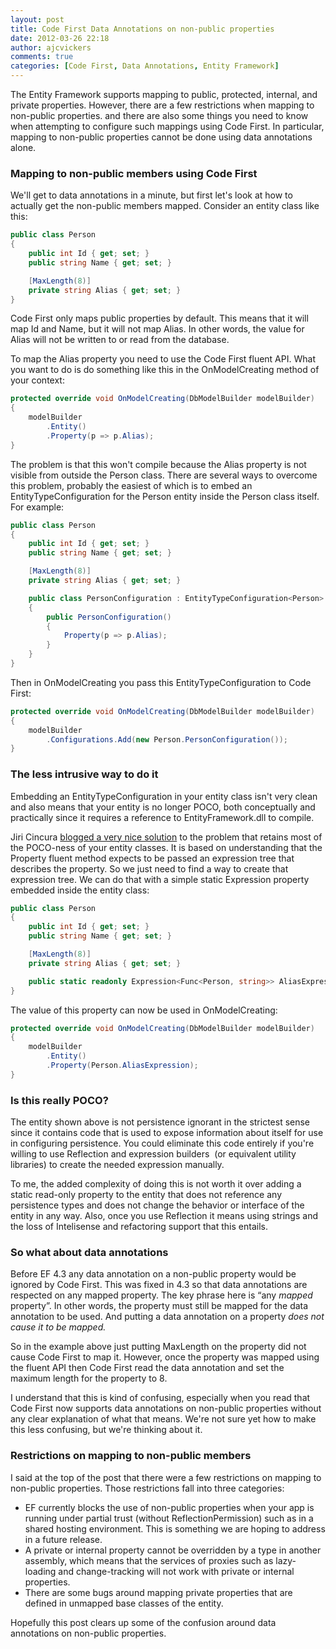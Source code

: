 ```yaml
---
layout: post
title: Code First Data Annotations on non-public properties
date: 2012-03-26 22:18
author: ajcvickers
comments: true
categories: [Code First, Data Annotations, Entity Framework]
---
```

The Entity Framework supports mapping to public, protected, internal, and private properties. However, there are a few restrictions when mapping to non-public properties. and there are also some things you need to know when attempting to configure such mappings using Code First. In particular, mapping to non-public properties cannot be done using data annotations alone.
<h3>
Mapping to non-public members using Code First</h3>
We'll get to data annotations in a minute, but first let's look at how to actually get the non-public members mapped. Consider an entity class like this:

``` c#
public class Person
{
    public int Id { get; set; }
    public string Name { get; set; }

    [MaxLength(8)]
    private string Alias { get; set; }
}
```

Code First only maps public properties by default. This means that it will map Id and Name, but it will not map Alias. In other words, the value for Alias will not be written to or read from the database.

To map the Alias property you need to use the Code First fluent API. What you want to do is do something like this in the OnModelCreating method of your context:

``` c#
protected override void OnModelCreating(DbModelBuilder modelBuilder)
{
    modelBuilder
        .Entity()
        .Property(p => p.Alias);
}
```

The problem is that this won't compile because the Alias property is not visible from outside the Person class. There are several ways to overcome this problem, probably the easiest of which is to embed an EntityTypeConfiguration for the Person entity inside the Person class itself. For example:

``` c#
public class Person
{
    public int Id { get; set; }
    public string Name { get; set; }

    [MaxLength(8)]
    private string Alias { get; set; }

    public class PersonConfiguration : EntityTypeConfiguration<Person>
    {
        public PersonConfiguration()
        {
            Property(p => p.Alias);
        }
    }
}
```

Then in OnModelCreating you pass this EntityTypeConfiguration to Code First:

``` c#
protected override void OnModelCreating(DbModelBuilder modelBuilder)
{
    modelBuilder
        .Configurations.Add(new Person.PersonConfiguration());
}
```
<h3>The less intrusive way to do it</h3>
Embedding an EntityTypeConfiguration in your entity class isn't very clean and also means that your entity is no longer POCO, both conceptually and practically since it requires a reference to EntityFramework.dll to compile.

Jiri Cincura <a href="http://blog.cincura.net/232731-mapping-private-protected-properties-in-entity-framework-4-x-code-first/">blogged a very nice solution</a> to the problem that retains most of the POCO-ness of your entity classes. It is based on understanding that the Property fluent method expects to be passed an expression tree that describes the property. So we just need to find a way to create that expression tree. We can do that with a simple static Expression property embedded inside the entity class:

``` c#
public class Person
{
    public int Id { get; set; }
    public string Name { get; set; }

    [MaxLength(8)]
    private string Alias { get; set; }

    public static readonly Expression<Func<Person, string>> AliasExpression = p => p.Alias;
}
```

The value of this property can now be used in OnModelCreating:

``` c#
protected override void OnModelCreating(DbModelBuilder modelBuilder)
{
    modelBuilder
        .Entity()
        .Property(Person.AliasExpression);
}
```
<h3>Is this really POCO?</h3>
The entity shown above is not persistence ignorant in the strictest sense since it contains code that is used to expose information about itself for use in configuring persistence. You could eliminate this code entirely if you're willing to use Reflection and expression builders  (or equivalent utility libraries) to create the needed expression manually.

To me, the added complexity of doing this is not worth it over adding a static read-only property to the entity that does not reference any persistence types and does not change the behavior or interface of the entity in any way. Also, once you use Reflection it means using strings and the loss of Intelisense and refactoring support that this entails.
<h3>So what about data annotations</h3>
Before EF 4.3 any data annotation on a non-public property would be ignored by Code First. This was fixed in 4.3 so that data annotations are respected on any mapped property. The key phrase here is “any <em>mapped </em>property”. In other words, the property must still be mapped for the data annotation to be used. And putting a data annotation on a property <em>does not cause it to be mapped.</em>

So in the example above just putting MaxLength on the property did not cause Code First to map it. However, once the property was mapped using the fluent API then Code First read the data annotation and set the maximum length for the property to 8.

I understand that this is kind of confusing, especially when you read that Code First now supports data annotations on non-public properties without any clear explanation of what that means. We're not sure yet how to make this less confusing, but we're thinking about it.
<h3>Restrictions on mapping to non-public members</h3>
I said at the top of the post that there were a few restrictions on mapping to non-public properties. Those restrictions fall into three categories:
<ul>
	<li>EF currently blocks the use of non-public properties when your app is running under partial trust (without ReflectionPermission) such as in a shared hosting environment. This is something we are hoping to address in a future release.</li>
	<li>A private or internal property cannot be overridden by a type in another assembly, which means that the services of proxies such as lazy-loading and change-tracking will not work with private or internal properties.</li>
	<li>There are some bugs around mapping private properties that are defined in unmapped base classes of the entity.</li>
</ul>
Hopefully this post clears up some of the confusion around data annotations on non-public properties.
